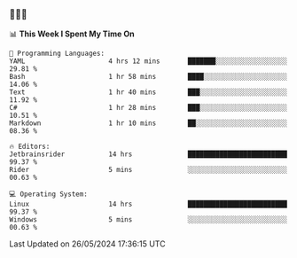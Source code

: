 ### 👋👋👋
<!--START_SECTION:waka-->
📊 **This Week I Spent My Time On** 

```text
💬 Programming Languages: 
YAML                     4 hrs 12 mins       ███████░░░░░░░░░░░░░░░░░░   29.81 % 
Bash                     1 hr 58 mins        ████░░░░░░░░░░░░░░░░░░░░░   14.06 % 
Text                     1 hr 40 mins        ███░░░░░░░░░░░░░░░░░░░░░░   11.92 % 
C#                       1 hr 28 mins        ███░░░░░░░░░░░░░░░░░░░░░░   10.51 % 
Markdown                 1 hr 10 mins        ██░░░░░░░░░░░░░░░░░░░░░░░   08.36 % 

🔥 Editors: 
Jetbrainsrider           14 hrs              █████████████████████████   99.37 % 
Rider                    5 mins              ░░░░░░░░░░░░░░░░░░░░░░░░░   00.63 % 

💻 Operating System: 
Linux                    14 hrs              █████████████████████████   99.37 % 
Windows                  5 mins              ░░░░░░░░░░░░░░░░░░░░░░░░░   00.63 % 
```


 Last Updated on 26/05/2024 17:36:15 UTC
<!--END_SECTION:waka-->
